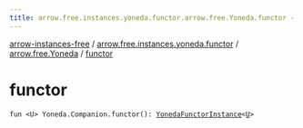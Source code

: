 ```yaml
---
title: arrow.free.instances.yoneda.functor.arrow.free.Yoneda.functor - arrow-instances-free
---
```


[arrow-instances-free](../../index.html) / [arrow.free.instances.yoneda.functor](../index.html) / [arrow.free.Yoneda](index.html) / [functor](./functor.html)

# functor

`fun <U> Yoneda.Companion.functor(): `[`YonedaFunctorInstance`](../../arrow.free.instances/-yoneda-functor-instance/index.html)`<`[`U`](functor.html#U)`>`